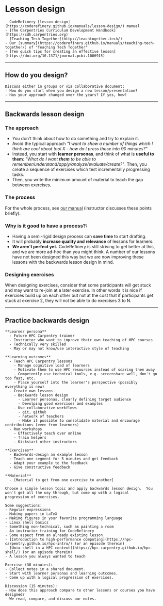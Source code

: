 # Lesson design

```{prereq} Recommended reading
- CodeRefinery [lesson-design](https://coderefinery.github.io/manuals/lesson-design/) manual
- [The Carpentries Curriculum Development Handbook](https://cdh.carpentries.org)
- [Teaching Tech Together](http://teachtogether.tech/)
- Our [summary](https://coderefinery.github.io/manuals/teaching-tech-together/) of "Teaching Tech Together"
- [Ten quick tips for creating an effective lesson](https://doi.org/10.1371/journal.pcbi.1006915)
```

---

## How do you design?

```{discussion}
Discuss either in groups or via collaborative document:
- How do you start when you design a new lesson/presentation?
- Has your approach changed over the years? If yes, how?
```

---

## Backwards lesson design

### The approach

- You don't think about how to do something and try to explain it.
- Avoid the typical approach *"I want to show a number of things which I think are cool about
  tool X - how do I press these into 90 minutes?"*
- Instead, you start with **learner personas**, and think of what is
  **useful to them**: *"What do I want **them** to be able to remember/understand/apply/analyze/evaluate/create?"*.
  Then, you create a sequence of exercises which test
  incrementally progressing tasks.
- Then, you write the minimum amount
  of material to teach the gap between exercises.


### The process

For the whole process, see [our
manual](https://coderefinery.github.io/manuals/lesson-design/#backwards-lesson-design)
(instructor discusses these points briefly).


### Why is it good to have a process?:

- Having a semi-rigid design process can **save time** to start drafting.
- It will probably **increase quality and relevance** of lessons for learners.
- **We aren't perfect yet.**  CodeRefinery is still striving to get
  better at this, and we are more ad-hoc than you might think.
  A number of our lessons have not been designed this way but we are now improving
  these lessons with the backwards lesson design in mind.


### Designing exercises

When designing exercises, consider that some participants will get stuck
and may want to re-join at a later exercise. In other words it is nice
if exercises build up on each other but not at the cost that if participants
get stuck at exercise 2, they will not be able to do exercises 3 to N.

---

## Practice backwards design

```{discussion} Example: backwards-designing *this* lesson
**Learner persona**
  - Future HPC Carpentry trainer
  - Instructor who want to improve their own teaching of HPC courses
  - Technically very skilled
  - May or may not know/use interactive style of teaching

**Learning outcomes**
  - Teach HPC Carpentry lessons
    - Manage cognitive load of learners
    - Motivate them to use HPC resources instead of scaring them away
    - Competently use technical tools, e.g. screenshare well, don't go too fast, etc.
    - Place yourself into the learner's perspective (possibly everything is new)
  - Create own lessons
    - Backwards lesson design
      - Learner personas, clearly defining target audience
      - Devolping good exercises and examples
    - Use collaborative workflows
      - git, github
      - network of teachers
      - Make it possible to consolidate material and encourage contributions (even from learners)
  - Run workshops
    - Effectively teach over online
    - Train helpers
    - Kickstart other instructors

**Exercises**
  - Backwards-design an example lesson
  - Teach one segment for 5 minutes and get feedback
  - Adapt your example to the feedback
  - Give constructive feedback

**Material**
  - [Material to get from one exercise to another]
```

```{challenge} Exercise
Choose a simple lesson topic and apply backwards lesson design.  You
won't get all the way through, but come up with a logical
progression of exercises.

Some suggestions:
- Regular expressions
- Making papers in LaTeX
- Making figures in your favorite programming language
- Linux shell basics
- Something non-technical, such as painting a room
- An instructor training for CodeRefinery
- Some aspect from an already existing lesson
- [Introduction to high-performance computing](https://hpc-carpentry.github.io/hpc-intro/) (or an episode therein)
- [Unix shell in a HPC context](https://hpc-carpentry.github.io/hpc-shell/) (or an episode therein)
- A lesson you always wanted to teach

Exercise (30 minutes):
- Collect notes in a shared document.
- Start with learner personas and learning outcomes.
- Come up with a logical progression of exercises.

Discussion (15 minutes):
- How does this approach compare to other lessons or courses you have designed?
- We read, compare, and discuss our notes.
```
